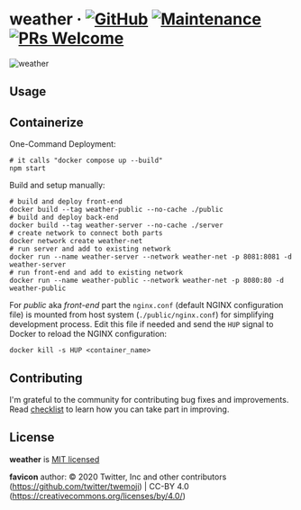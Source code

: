 # weather &middot; [![GitHub](https://img.shields.io/github/license/mashape/apistatus.svg?style=flat-square)](LICENSE) [![Maintenance](https://img.shields.io/maintenance/yes/2021.svg?style=flat-square)]() [![PRs Welcome](https://img.shields.io/badge/PRs-welcome-blue.svg)]()

![weather](./screenshot.png)

## Usage

## Containerize

One-Command Deployment:

```shell
# it calls "docker compose up --build"
npm start
```

Build and setup manually:

```shell
# build and deploy front-end
docker build --tag weather-public --no-cache ./public
# build and deploy back-end
docker build --tag weather-server --no-cache ./server
# create network to connect both parts
docker network create weather-net
# run server and add to existing network
docker run --name weather-server --network weather-net -p 8081:8081 -d weather-server
# run front-end and add to existing network
docker run --name weather-public --network weather-net -p 8080:80 -d weather-public
```

For _public_ aka _front-end_ part the `nginx.conf` (default NGINX configuration file) is mounted from host system (`./public/nginx.conf`)
for simplifying development process. Edit this file if needed and send the `HUP` signal to Docker to reload the NGINX configuration:

```shell
docker kill -s HUP <container_name>
```

## Contributing

I'm grateful to the community for contributing bug fixes and improvements. Read [checklist](./checklist.md) to learn how you can take part in improving.

## License

**weather** is [MIT licensed](./LICENSE)

**favicon** author: &copy; 2020 Twitter, Inc and other contributors (https://github.com/twitter/twemoji) | CC-BY 4.0 (https://creativecommons.org/licenses/by/4.0/)

